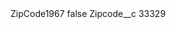 <?xml version="1.0" encoding="UTF-8"?>
<CustomMetadata xmlns="http://soap.sforce.com/2006/04/metadata" xmlns:xsi="http://www.w3.org/2001/XMLSchema-instance" xmlns:xsd="http://www.w3.org/2001/XMLSchema">
    <label>ZipCode1967</label>
    <protected>false</protected>
    <values>
        <field>Zipcode__c</field>
        <value xsi:type="xsd:string">33329</value>
    </values>
</CustomMetadata>
